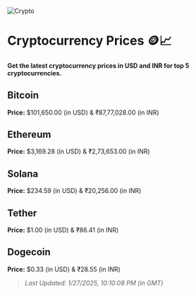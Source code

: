 
![Crypto](https://www.techguide.com.au/wp-content/uploads/2020/11/crypto3.jpeg)

# Cryptocurrency Prices 🪙📈

#### Get the latest cryptocurrency prices in USD and INR for top 5 cryptocurrencies.

## Bitcoin

**Price:** $101,650.00 (in USD) & ₹87,77,028.00 (in INR)

## Ethereum

**Price:** $3,169.28 (in USD) & ₹2,73,653.00 (in INR)

## Solana

**Price:** $234.59 (in USD) & ₹20,256.00 (in INR)

## Tether

**Price:** $1.00 (in USD) & ₹86.41 (in INR)

## Dogecoin

**Price:** $0.33 (in USD) & ₹28.55 (in INR)

> _Last Updated: 1/27/2025, 10:10:08 PM (in GMT)_
